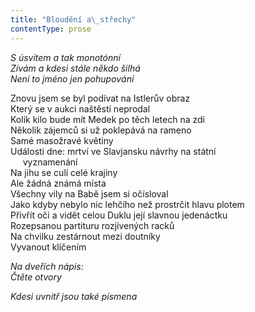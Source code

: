 ```yaml
---
title: "Bloudění a\_střechy"
contentType: prose
---
```


<section>

_S úsvitem a tak monotónní  
Zívám a kdesi stále někdo šilhá  
Není to jméno jen pohupování_

</section>

<section>

Znovu jsem se byl podívat na Istlerův obraz  
Který se v aukci naštěstí neprodal  
Kolik kilo bude mít Medek po těch letech na zdi  
Několik zájemců si už poklepává na rameno  
Samé masožravé květiny  
Události dne: mrtví ve Slavjansku návrhy na státní  
     vyznamenání  
Na jihu se culí celé krajiny  
Ale žádná známá místa  
Všechny vily na Babě jsem si očísloval  
Jako kdyby nebylo nic lehčího než prostrčit hlavu plotem  
Přivřít oči a vidět celou Duklu její slavnou jedenáctku  
Rozepsanou partituru rozjívených racků  
Na chvilku zestárnout mezi doutníky  
Vyvanout klíčením

_Na dveřích nápis:  
Čtěte otvory_

</section>

<section>

_Kdesi uvnitř jsou také písmena_

</section>
